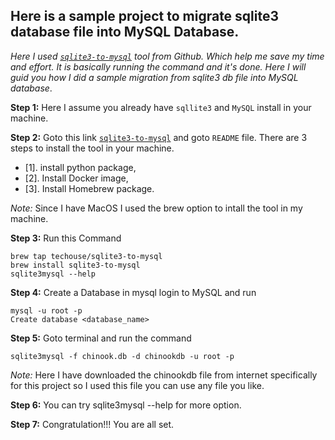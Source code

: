 ## Here is a sample project to migrate sqlite3 database file into MySQL Database.

*Here I used [`sqlite3-to-mysql`](https://github.com/techouse/sqlite3-to-mysql.git ) tool from Github. Which help me save my time and effort. It is basically running the command and it's done.
Here I will guid you how I did a sample migration from sqlite3 db file into MySQL database*.

**Step 1:** Here I assume you already have `sqllite3` and `MySQL` install in your machine.

**Step 2:** Goto this link [`sqlite3-to-mysql`](https://github.com/techouse/sqlite3-to-mysql.git ) and goto `README` file. There are 3 steps to install the tool in your machine. 
- [1]. install python package, 
- [2]. Install Docker image, 
- [3]. Install Homebrew package. 

*Note:* Since I have MacOS I used the brew option to intall the tool in my machine.

**Step 3:** Run this Command
```
brew tap techouse/sqlite3-to-mysql
brew install sqlite3-to-mysql
sqlite3mysql --help
```

**Step 4:** Create a Database in mysql
login to MySQL and run 
```
mysql -u root -p
Create database <database_name>
```
**Step 5:** Goto terminal and run the command
```
sqlite3mysql -f chinook.db -d chinookdb -u root -p
```

*Note:* Here I have downloaded the chinookdb file from internet specifically for this project so I used this file you can use any file you like.

**Step 6:** You can try sqlite3mysql --help for more option.

**Step 7:** Congratulation!!! You are all set.